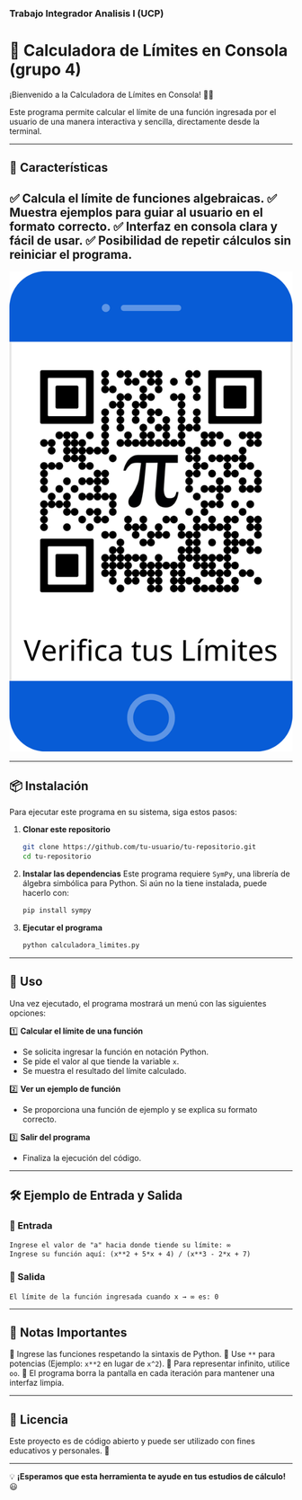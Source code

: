  
### Trabajo Integrador Analisis I (UCP) 
# 📌 Calculadora de Límites en Consola (grupo 4)

¡Bienvenido a la Calculadora de Límites en Consola! 🧮✨

Este programa permite calcular el límite de una función ingresada por el usuario de una manera interactiva y sencilla, directamente desde la terminal.

---

## 🚀 Características

✅ Calcula el límite de funciones algebraicas.
✅ Muestra ejemplos para guiar al usuario en el formato correcto.
✅ Interfaz en consola clara y fácil de usar.
✅ Posibilidad de repetir cálculos sin reiniciar el programa.
---
![ejemplos](QR.jpg)

---

## 📦 Instalación

Para ejecutar este programa en su sistema, siga estos pasos:

1. **Clonar este repositorio**
   ```bash
   git clone https://github.com/tu-usuario/tu-repositorio.git
   cd tu-repositorio
   ```

2. **Instalar las dependencias**
   Este programa requiere `SymPy`, una librería de álgebra simbólica para Python. Si aún no la tiene instalada, puede hacerlo con:
   ```bash
   pip install sympy
   ```

3. **Ejecutar el programa**
   ```bash
   python calculadora_limites.py
   ```

---

## 📝 Uso

Una vez ejecutado, el programa mostrará un menú con las siguientes opciones:

1️⃣ **Calcular el límite de una función**
   - Se solicita ingresar la función en notación Python.
   - Se pide el valor al que tiende la variable `x`.
   - Se muestra el resultado del límite calculado.

2️⃣ **Ver un ejemplo de función**
   - Se proporciona una función de ejemplo y se explica su formato correcto.

3️⃣ **Salir del programa**
   - Finaliza la ejecución del código.

---

## 🛠 Ejemplo de Entrada y Salida

### 🔹 Entrada
```
Ingrese el valor de "a" hacia donde tiende su límite: ∞
Ingrese su función aquí: (x**2 + 5*x + 4) / (x**3 - 2*x + 7)
```

### 🔹 Salida
```
El límite de la función ingresada cuando x → ∞ es: 0
```

---

## 📌 Notas Importantes

🔹 Ingrese las funciones respetando la sintaxis de Python.
🔹 Use `**` para potencias (Ejemplo: `x**2` en lugar de `x^2`).
🔹 Para representar infinito, utilice `oo`.
🔹 El programa borra la pantalla en cada iteración para mantener una interfaz limpia.

---

## 📜 Licencia

Este proyecto es de código abierto y puede ser utilizado con fines educativos y personales. 🚀

---

💡 **¡Esperamos que esta herramienta te ayude en tus estudios de cálculo!** 😃


